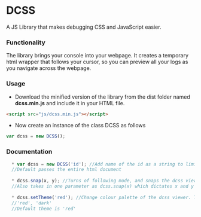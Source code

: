 # DCSS
A JS Library that makes debugging CSS and JavaScript easier.

### Functionality
The library brings your console into your webpage. It creates a temporary html wrapper that follows your cursor, so you can preview all your logs as you navigate across the webpage.

### Usage
* Download the minified version of the library from the dist folder named **dcss.min.js** and include it in your HTML file.

```html
<script src="js/dcss.min.js"></script>
```
* Now create an instance of the class DCSS as follows

```javascript
var dcss = new DCSS();
```

### Documentation

```Javascript
  * var dcss = new DCSS('id'); //Add name of the id as a string to limit dcss to a specific dom element.
  //Default passes the entire html document
  
  * dcss.snap(x, y); //Turns of following mode, and snaps the dcss viewer on the page at specified cordinates x and y
  //Also takes in one parameter as dcss.snap(x) which dictates x and y as the same value.
  
  * dcss.setTheme('red'); //Change colour palette of the dcss viewer. The function expects a string. List of themes:
  //'red', 'dark'
  //Default theme is 'red'
```
